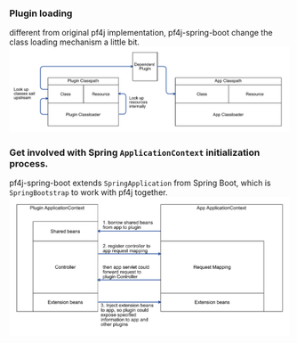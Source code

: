 ### Plugin loading
different from original pf4j implementation, pf4j-spring-boot 
change the class loading mechanism a little bit.
![ClassLoader](classloader.png?raw=true)

### Get involved with Spring `ApplicationContext` initialization process.
pf4j-spring-boot extends `SpringApplication` from Spring Boot, which is 
`SpringBootstrap` to work with pf4j together. 
![ApplicationContext](applicationContext.png?raw=true)
